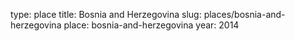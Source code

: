 type: place
title: Bosnia and Herzegovina
slug: places/bosnia-and-herzegovina
place: bosnia-and-herzegovina
year: 2014
